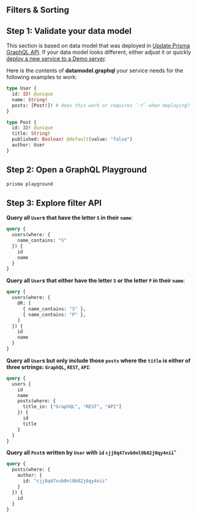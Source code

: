 ## Filters & Sorting

## Step 1: Validate your data model

This section is based on data model that was deployed in [Update Prisma GraphQL API](../2-Update-Prisma-GraphQL-API/README.md). If your data model looks different, either adjust it or quickly [deploy a new service to a Demo server](../1-Setup-Prisma/README.md).

Here is the contents of **datamodel.graphql** your service needs for the following examples to work:

```graphql
type User {
  id: ID! @unique
  name: String!
  posts: [Post!]! # does this work or requires `-f` when deploying?
}

type Post {
  id: ID! @unique
  title: String!
  published: Boolean! @default(value: "false")
  author: User
}
```

## Step 2: Open a GraphQL Playground

```bash
prisma playground
```

## Step 3: Explore filter API

**Query all `User`s that have the letter `S` in their `name`**:

```graphql
query {
  users(where: {
    name_contains: "S"
  }) {
    id
    name
  }
}
```

**Query all `User`s that either have the letter `S` or the letter `P` in their `name`**:

```graphql
query {
  users(where: {
    OR: [
      { name_contains: "S" },
      { name_contains: "P" },
    ]
  }) {
    id
    name
  }
}
```

**Query all `User`s but only include those `posts` where the `title` is either of three srtrings: `GraphQL`, `REST`, `API`**:

```graphql
query {
  users {
    id
    name
    posts(where: {
      title_in: ["GraphQL", "REST", "API"]
    }) {
      id
      title
    }
  }
}
```

**Query all `Post`s written by `User` with `id` `cjj8q47xvb0nl0b82j0qy4nii`**"

```graphql
query {
  posts(where: {
    author: {
      id: "cjj8q47xvb0nl0b82j0qy4nii"
    }
  }) {
    id
  }
}
```